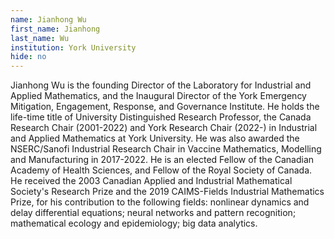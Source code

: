 ```yaml
---
name: Jianhong Wu
first_name: Jianhong
last_name: Wu
institution: York University
hide: no
---
```

Jianhong Wu is the founding Director of the Laboratory for Industrial and Applied Mathematics, and the Inaugural Director of the York Emergency Mitigation, Engagement, Response, and Governance Institute. He holds the life-time title of University Distinguished Research Professor, the Canada Research Chair (2001-2022) and York Research Chair (2022-) in Industrial and Applied Mathematics at York University. He was also awarded the NSERC/Sanofi Industrial Research Chair in Vaccine Mathematics, Modelling and Manufacturing in 2017-2022. He is an elected Fellow of the Canadian Academy of Health Sciences, and Fellow of the Royal Society of Canada. He received the 2003 Canadian Applied and Industrial Mathematical Society's Research Prize and the 2019 CAIMS-Fields Industrial Mathematics Prize, for his contribution to the following fields: nonlinear dynamics and delay differential equations; neural networks and pattern recognition; mathematical ecology and epidemiology; big data analytics.

